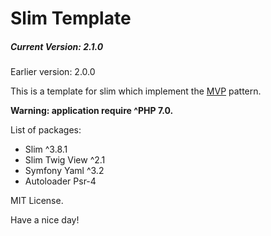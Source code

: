 <h1>Slim Template</h1>
<h5>Current Version: 2.1.0</h5>
<p>Earlier version: 2.0.0</p>

<main>
<p>This is a template for slim which implement the <a href="https://en.wikipedia.org/wiki/Model%E2%80%93view%E2%80%93presenter">MVP</a> pattern.</p>

<b>Warning: application require ^PHP 7.0.</b>
    
<p>List of packages:</p>

<ul>
    <li>Slim ^3.8.1</li>
    <li>Slim Twig View ^2.1</li>
    <li>Symfony Yaml ^3.2</li>
    <li>Autoloader Psr-4</li>
</ul>
</main>

<p>MIT License.</p>

<footer>
<p>Have a nice day!</p>
</footer>